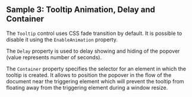 ## Sample 3: Tooltip Animation, Delay and Container

The `Tooltip` control uses CSS fade transition by default. It is possible to disable it using the `EnableAnimation` property.

The `Delay` property is used to delay showing and hiding of the popover (value represents number of seconds).

The `Container` property specifies the selector for an element in which the tooltip is created. It allows to position the popover in the flow of the document 
near the triggering element which will prevent the tooltip from floating away from the triggering element during a window resize.
